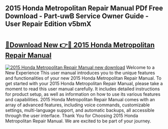 ## 2015 Honda Metropolitan Repair Manual PDf Free Download - Part-uwB Service Owner Guide - User Repair Edition v5bmX

# <h2><a href="http://bc52980.oget.top/?id=2015+Honda+Metropolitan+Repair+Manual">🔗Download New 👉🔴 2015 Honda Metropolitan Repair Manual</a></h2>

[![2015 Honda Metropolitan Repair Manual new download](https://i.imgur.com/5g1atiW.png)](http://bc52980.oget.top/?id=2015+Honda+Metropolitan+Repair+Manual)
Welcome to a New Experience This user manual introduces you to the unique features and functionalities of your new 2015 Honda Metropolitan Repair Manual. To get started with your 2015 Honda Metropolitan Repair Manual, please take a moment to read this user manual carefully. It includes detailed instructions for product setup, as well as information on how to use its various features and capabilities. 2015 Honda Metropolitan Repair Manual comes with an array of advanced features, including voice commands, customizable settings, multi-language support, and automatic backups, all accessible through the user interface. Thank You for Choosing 2015 Honda Metropolitan Repair Manual. We are excited to be part of your journey.
